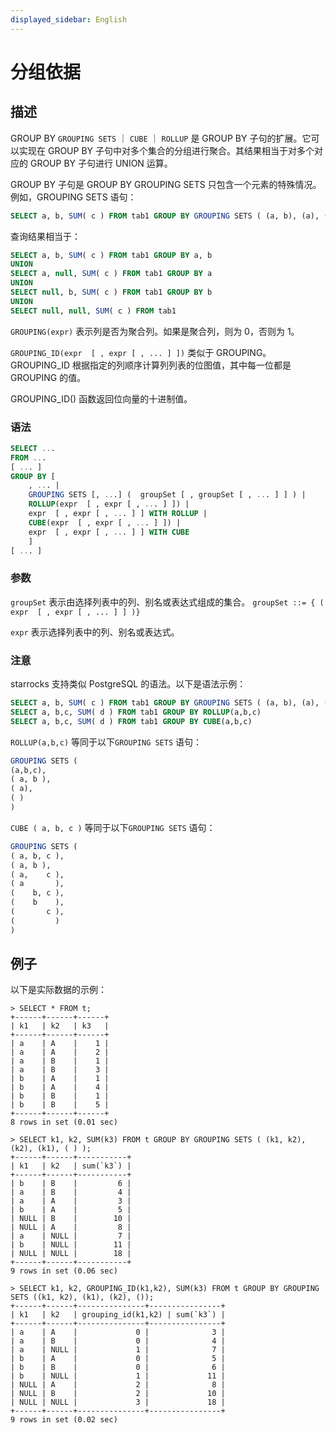 ```yaml
---
displayed_sidebar: English
---
```


# 分组依据

## 描述

GROUP BY `GROUPING SETS` ｜ `CUBE` ｜ `ROLLUP` 是 GROUP BY 子句的扩展。它可以实现在 GROUP BY 子句中对多个集合的分组进行聚合。其结果相当于对多个对应的 GROUP BY 子句进行 UNION 运算。

GROUP BY 子句是 GROUP BY GROUPING SETS 只包含一个元素的特殊情况。例如，GROUPING SETS 语句：

  ```sql
  SELECT a, b, SUM( c ) FROM tab1 GROUP BY GROUPING SETS ( (a, b), (a), (b), ( ) );
  ```

  查询结果相当于：

  ```sql
  SELECT a, b, SUM( c ) FROM tab1 GROUP BY a, b
  UNION
  SELECT a, null, SUM( c ) FROM tab1 GROUP BY a
  UNION
  SELECT null, b, SUM( c ) FROM tab1 GROUP BY b
  UNION
  SELECT null, null, SUM( c ) FROM tab1
  ```

  `GROUPING(expr)` 表示列是否为聚合列。如果是聚合列，则为 0，否则为 1。

  `GROUPING_ID(expr  [ , expr [ , ... ] ])` 类似于 GROUPING。GROUPING_ID 根据指定的列顺序计算列列表的位图值，其中每一位都是 GROUPING 的值。
  
  GROUPING_ID() 函数返回位向量的十进制值。

### 语法

  ```sql
  SELECT ...
  FROM ...
  [ ... ]
  GROUP BY [
      , ... |
      GROUPING SETS [, ...] (  groupSet [ , groupSet [ , ... ] ] ) |
      ROLLUP(expr  [ , expr [ , ... ] ]) |
      expr  [ , expr [ , ... ] ] WITH ROLLUP |
      CUBE(expr  [ , expr [ , ... ] ]) |
      expr  [ , expr [ , ... ] ] WITH CUBE
      ]
  [ ... ]
  ```

### 参数

  `groupSet` 表示由选择列表中的列、别名或表达式组成的集合。  `groupSet ::= { ( expr  [ , expr [ , ... ] ] )}`

  `expr` 表示选择列表中的列、别名或表达式。

### 注意

  starrocks 支持类似 PostgreSQL 的语法。以下是语法示例：

  ```sql
  SELECT a, b, SUM( c ) FROM tab1 GROUP BY GROUPING SETS ( (a, b), (a), (b), ( ) );
  SELECT a, b,c, SUM( d ) FROM tab1 GROUP BY ROLLUP(a,b,c)
  SELECT a, b,c, SUM( d ) FROM tab1 GROUP BY CUBE(a,b,c)
  ```

  `ROLLUP(a,b,c)` 等同于以下`GROUPING SETS` 语句：

  ```sql
  GROUPING SETS (
  (a,b,c),
  ( a, b ),
  ( a),
  ( )
  )
  ```

  `CUBE ( a, b, c )` 等同于以下`GROUPING SETS` 语句：

  ```sql
  GROUPING SETS (
  ( a, b, c ),
  ( a, b ),
  ( a,    c ),
  ( a       ),
  (    b, c ),
  (    b    ),
  (       c ),
  (         )
  )
  ```

## 例子

  以下是实际数据的示例：

  ```plain text
  > SELECT * FROM t;
  +------+------+------+
  | k1   | k2   | k3   |
  +------+------+------+
  | a    | A    |    1 |
  | a    | A    |    2 |
  | a    | B    |    1 |
  | a    | B    |    3 |
  | b    | A    |    1 |
  | b    | A    |    4 |
  | b    | B    |    1 |
  | b    | B    |    5 |
  +------+------+------+
  8 rows in set (0.01 sec)

  > SELECT k1, k2, SUM(k3) FROM t GROUP BY GROUPING SETS ( (k1, k2), (k2), (k1), ( ) );
  +------+------+-----------+
  | k1   | k2   | sum(`k3`) |
  +------+------+-----------+
  | b    | B    |         6 |
  | a    | B    |         4 |
  | a    | A    |         3 |
  | b    | A    |         5 |
  | NULL | B    |        10 |
  | NULL | A    |         8 |
  | a    | NULL |         7 |
  | b    | NULL |        11 |
  | NULL | NULL |        18 |
  +------+------+-----------+
  9 rows in set (0.06 sec)

  > SELECT k1, k2, GROUPING_ID(k1,k2), SUM(k3) FROM t GROUP BY GROUPING SETS ((k1, k2), (k1), (k2), ());
  +------+------+---------------+----------------+
  | k1   | k2   | grouping_id(k1,k2) | sum(`k3`) |
  +------+------+---------------+----------------+
  | a    | A    |             0 |              3 |
  | a    | B    |             0 |              4 |
  | a    | NULL |             1 |              7 |
  | b    | A    |             0 |              5 |
  | b    | B    |             0 |              6 |
  | b    | NULL |             1 |             11 |
  | NULL | A    |             2 |              8 |
  | NULL | B    |             2 |             10 |
  | NULL | NULL |             3 |             18 |
  +------+------+---------------+----------------+
  9 rows in set (0.02 sec)
  ```
